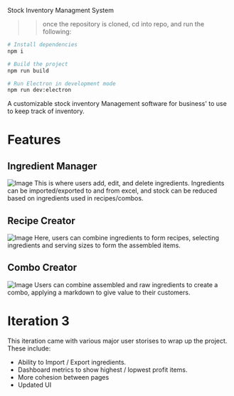 Stock Inventory Managment System

>> once the repository is cloned, cd into repo, and run the following:
```sh
# Install dependencies
npm i

# Build the project
npm run build

# Run Electron in development mode
npm run dev:electron
```
A customizable stock inventory Management software for business' to use to keep track of inventory.

# Features

## Ingredient Manager
![Image](https://github.com/user-attachments/assets/47030042-d800-4b6a-8076-8b280041c66c)
This is where users add, edit, and delete ingredients. Ingredients can be imported/exported to and from excel, and stock can be reduced based on ingredients used in recipes/combos.

## Recipe Creator
![Image](https://github.com/user-attachments/assets/a8a9fd50-2e74-4a45-bc7d-69913f7b047f)
Here, users can combine ingredients to form recipes, selecting ingredients and serving sizes to form the assembled items.


## Combo Creator
![Image](https://github.com/user-attachments/assets/95312fcb-dd4b-48e6-a165-2b31752f69c6)
Users can combine assembled and raw ingredients to create a combo, applying a markdown to give value to their customers.

# Iteration 3
This iteration came with various major user storises to wrap up the project. These include:
- Ability to Import / Export ingredients.
- Dashboard metrics to show highest / lopwest profit items.
- More cohesion between pages
- Updated UI
